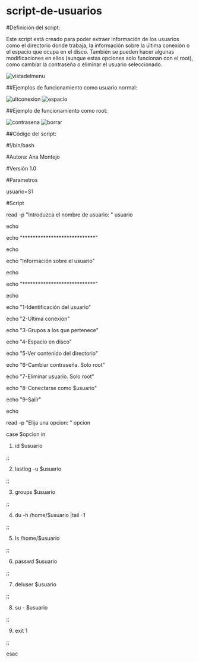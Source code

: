 # script-de-usuarios
#Definición del script:

Este script está creado para poder extraer información de los usuarios como el directorio donde trabaja, la información sobre la última conexión o el espacio que ocupa en el disco. También se pueden hacer algunas modificaciones en ellos (aunque estas opciones solo funcionan con el root), como cambiar la contraseña o eliminar el usuario seleccionado.

![vistadelmenu](https://user-images.githubusercontent.com/72501170/116113077-73af6580-a6b8-11eb-8f8a-a9b9bab09fae.png)

##Ejemplos de funcionamiento como usuario normal:

![ultconexion](https://user-images.githubusercontent.com/72501170/116114178-69da3200-a6b9-11eb-9c30-8d3e0e0907d4.png)
![espacio](https://user-images.githubusercontent.com/72501170/116114187-6c3c8c00-a6b9-11eb-8c69-073b559fb1c4.png)

##Ejemplo de funcionamiento como root:

![contrasena](https://user-images.githubusercontent.com/72501170/116114206-71014000-a6b9-11eb-9f79-eb45098d389c.png)
![borrar](https://user-images.githubusercontent.com/72501170/116114212-72326d00-a6b9-11eb-8161-9aae4a74cab9.png)


##Código del script:

#!/bin/bash

#Autora: Ana Montejo

#Versión 1.0

#Parametros

usuario=S1

#Script

read -p "Introduzca el nombre de usuario: " usuario

echo

echo "****************************"

echo

echo "Información sobre el usuario"

echo

echo "****************************"

echo

echo "1-Identificación del usuario"

echo "2-Ultima conexion"

echo "3-Grupos a los que pertenece"

echo "4-Espacio en disco"

echo "5-Ver contenido del directorio"

echo "6-Cambiar contraseña. Solo root"

echo "7-Eliminar usuario. Solo root"

echo "8-Conectarse como $usuario"

echo "9-Salir"

echo

read -p "Elija una opcion: " opcion

case $opcion in

1)	id $usuario
	
;;

2)	lastlog -u $usuario
	
;;

3)  groups $usuario

;;

4)  du -h /home/$usuario |tail -1

;;

5)  ls /home/$usuario

;;

6)	passwd $usuario

;;

7)	deluser $usuario

;;

8)	su - $usuario

;;

9)	exit 1

;;

esac
